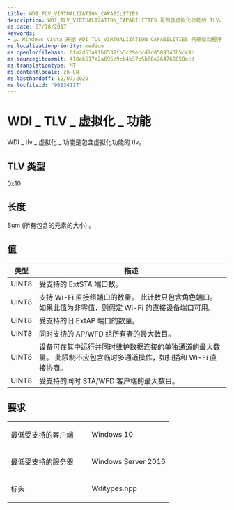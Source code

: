 ```yaml
---
title: WDI_TLV_VIRTUALIZATION_CAPABILITIES
description: WDI_TLV_VIRTUALIZATION_CAPABILITIES 是包含虚拟化功能的 TLV。
ms.date: 07/18/2017
keywords:
- 从 Windows Vista 开始 WDI_TLV_VIRTUALIZATION_CAPABILITIES 网络驱动程序
ms.localizationpriority: medium
ms.openlocfilehash: 6fa2d53a91b6537fb3c29eccd2d0509343b5c49b
ms.sourcegitcommit: 418e6617e2a695c9cb4b37b5b60e264760858acd
ms.translationtype: MT
ms.contentlocale: zh-CN
ms.lasthandoff: 12/07/2020
ms.locfileid: "96834117"
---
```

# <a name="wdi_tlv_virtualization_capabilities"></a>WDI \_ TLV \_ 虚拟化 \_ 功能


WDI \_ tlv \_ 虚拟化 \_ 功能是包含虚拟化功能的 tlv。

## <a name="tlv-type"></a>TLV 类型


0x10

## <a name="length"></a>长度


Sum (所有包含的元素的大小) 。

## <a name="values"></a>值


| 类型  | 描述                                                                                                                                                                                                                       |
|-------|-----------------------------------------------------------------------------------------------------------------------------------------------------------------------------------------------------------------------------------|
| UINT8 | 受支持的 ExtSTA 端口数。                                                                                                                                                                                             |
| UINT8 | 支持 Wi-Fi 直接组端口的数量。 此计数只包含角色端口。 如果此值为非零值，则假定 Wi-Fi 的直接设备端口可用。                                               |
| UINT8 | 受支持的旧 ExtAP 端口的数量。                                                                                                                                                                                       |
| UINT8 | 同时支持的 AP/WFD 组所有者的最大数目。                                                                                                                                                                 |
| UINT8 | 设备可在其中运行并同时维护数据连接的单独通道的最大数量。 此限制不应包含临时多通道操作，如扫描和 Wi-Fi 直接协商。 |
| UINT8 | 受支持的同时 STA/WFD 客户端的最大数目。                                                                                                                                                                     |

 

<a name="requirements"></a>要求
------------

<table>
<colgroup>
<col width="50%" />
<col width="50%" />
</colgroup>
<tbody>
<tr class="odd">
<td><p>最低受支持的客户端</p></td>
<td><p>Windows 10</p></td>
</tr>
<tr class="even">
<td><p>最低受支持的服务器</p></td>
<td><p>Windows Server 2016</p></td>
</tr>
<tr class="odd">
<td><p>标头</p></td>
<td>Wditypes.hpp</td>
</tr>
</tbody>
</table>

 

 




